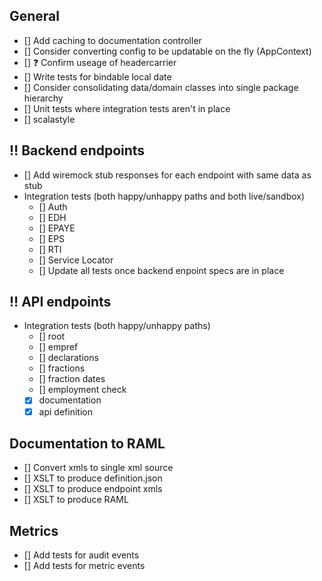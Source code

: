 
## General

- [] Add caching to documentation controller
- [] Consider converting config to be updatable on the fly (AppContext)
- [] :question: Confirm useage of headercarrier
- [] Write tests for bindable local date
- [] Consider consolidating data/domain classes into single package hierarchy
- [] Unit tests where integration tests aren't in place
- [] scalastyle

## :bangbang: Backend endpoints
  - [] Add wiremock stub responses for each endpoint with same data as stub
  - Integration tests (both happy/unhappy paths and both live/sandbox)
    - [] Auth
    - [] EDH
    - [] EPAYE
    - [] EPS
    - [] RTI
    - [] Service Locator
    - [] Update all tests once backend enpoint specs are in place

## :bangbang: API endpoints
  - Integration tests (both happy/unhappy paths)
    - [] root
    - [] empref
    - [] declarations
    - [] fractions
    - [] fraction dates
    - [] employment check
    - [x] documentation
    - [x] api definition

## Documentation to RAML
  - [] Convert xmls to single xml source
  - [] XSLT to produce definition.json
  - [] XSLT to produce endpoint xmls
  - [] XSLT to produce RAML

## Metrics
  - [] Add tests for audit events
  - [] Add tests for metric events
